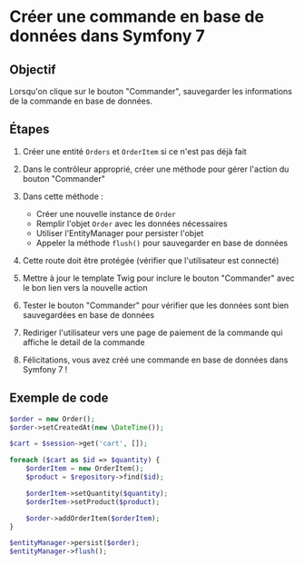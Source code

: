 # Créer une commande en base de données dans Symfony 7

## Objectif

Lorsqu'on clique sur le bouton "Commander", sauvegarder les informations de la commande en base de données.

## Étapes

1. Créer une entité `Orders` et `OrderItem` si ce n'est pas déjà fait

2. Dans le contrôleur approprié, créer une méthode pour gérer l'action du bouton "Commander"

3. Dans cette méthode :

    - Créer une nouvelle instance de `Order`
    - Remplir l'objet `Order` avec les données nécessaires
    - Utiliser l'EntityManager pour persister l'objet
    - Appeler la méthode `flush()` pour sauvegarder en base de données

4. Cette route doit être protégée (vérifier que l'utilisateur est connecté)

5. Mettre à jour le template Twig pour inclure le bouton "Commander" avec le bon lien vers la nouvelle action

6. Tester le bouton "Commander" pour vérifier que les données sont bien sauvegardées en base de données

7. Rediriger l'utilisateur vers une page de paiement de la commande qui affiche le detail de la commande

8. Félicitations, vous avez créé une commande en base de données dans Symfony 7 !

## Exemple de code

```php
$order = new Order();
$order->setCreatedAt(new \DateTime());

$cart = $session->get('cart', []);

foreach ($cart as $id => $quantity) {
    $orderItem = new OrderItem();
    $product = $repository->find($id);

    $orderItem->setQuantity($quantity);
    $orderItem->setProduct($product);

    $order->addOrderItem($orderItem);
}

$entityManager->persist($order);
$entityManager->flush();
```